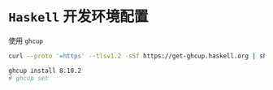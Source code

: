 # `Haskell` 开发环境配置

使用 `ghcup`

```bash
curl --proto '=https' --tlsv1.2 -sSf https://get-ghcup.haskell.org | sh

ghcup install 8.10.2
# ghcup set 
```
